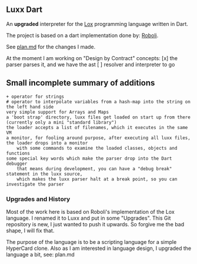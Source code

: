 ## Luxx Dart

An **upgraded** interpreter for the [Lox](https://github.com/munificent/craftinginterpreters) programming language written in Dart.

The project is based on a dart implementation done by: [Roboli](https://github.com/roboli/lox_dart).

See [plan.md](./plan.md) for the changes I made.

At the moment I am working on "Design by Contract" concepts:
    [x] the parser parses it, and we have the ast
    [ ] resolver and interpreter to go

## Small incomplete summary of additions
    + operator for strings
    # operator to interpolate variables from a hash-map into the string on the left hand side
    very simple support for Arrays and Maps
    a 'boot strap' directory, luxx files get loaded on start up from there (currently only a mini "standard library")
    the loader accepts a list of filenames, which it executes in the same VM
    a monitor, for fooling around purpose, after executing all luxx files, the loader drops into a monitor
        with some commands to examine the loaded classes, objects and functions
    some special key words which make the parser drop into the Dart debugger
        that means during development, you can have a "debug break" statement in the luxx source, 
        which makes the luxx parser halt at a break point, so you can investigate the parser

### Upgrades and History

Most of the work here is based on Roboli's implementation of the Lox language. I renamed it to Luxx and put in some "Upgrades".
This Git repository is new, I just wanted to push it upwards. So forgive me the bad shape, I will fix that.

The purpose of the language is to be a scripting language for a simple HyperCard clone. Also as I am interested in language design, I upgraded the language a bit, see: plan.md
